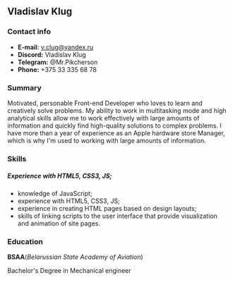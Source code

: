 ## Vladislav Klug ##
### Contact info ##
- **E-mail:** v.clug@yandex.ru
- **Discord:** Vladislav Klug
- **Telegram:** @Mr.Pikcherson
- **Phone:** +375 33 335 68 78
### Summary ###
 Motivated, personable Front-end Developer who loves to learn and creatively solve problems. My ability to work in multitasking mode and high analytical skills allow me to work effectively with large amounts of information and quickly find high-quality solutions to complex problems. I have more than a year of experience as an Apple hardware store Manager, which is why I'm used to working with large amounts of information.
### Skills ###
##### *Experience with HTML5, CSS3, JS;* #####
- knowledge of JavaScript;
- experience with HTML5, CSS3, JS;
- experience in creating HTML pages based on design layouts;
- skills of linking scripts to the user interface that provide visualization and animation of site pages.
### Education ###
**BSAA**(*Belarussian State Academy of Aviation*)

Bachelor's Degree in Mechanical engineer
